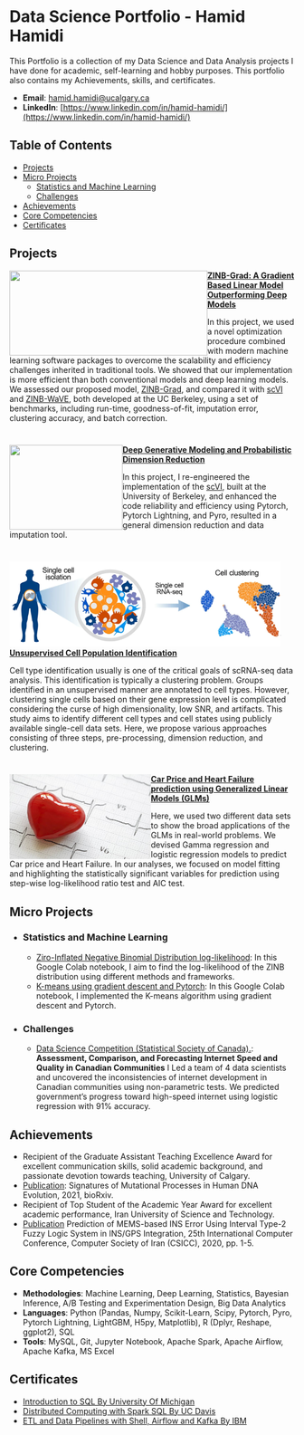 
# Data Science Portfolio - Hamid Hamidi
This Portfolio is a collection of my Data Science and Data Analysis projects I have done for academic, self-learning and hobby purposes. This portfolio also contains my Achievements, skills, and certificates. 

- **Email**: [hamid.hamidi@ucalgary.ca](hamid.hamidi@ucalgary.ca)
- **LinkedIn**: [https://www.linkedin.com/in/hamid-hamidi/](https://www.linkedin.com/in/hamid-hamidi/)

## Table of Contents

  * [Projects](#Projects)
  * [Micro Projects](#micro-projects)
    + [Statistics and Machine Learning](#statistics-and-machine-learning)
    + [Challenges](#challenges)
  * [Achievements](#achievements)
  * [Core Competencies](#core-competencies)
  * [Certificates](#certificates)


## Projects

<img align="left" width="350" height="150" src="https://media.springernature.com/full/springer-static/image/art%3A10.1038%2Fs41467-017-02554-5/MediaObjects/41467_2017_2554_Fig1_HTML.png?as=webp"> **[ZINB-Grad: A Gradient Based Linear Model Outperforming Deep Models](https://github.com/HH197/ZINB-Grad)**

In this project, we used a novel optimization procedure combined with modern machine learning software packages to overcome the scalability and efficiency challenges inherited in traditional tools. We showed that our implementation is more efficient than both conventional models and deep learning models. We assessed our proposed model, [ZINB-Grad](https://github.com/HH197/ZINB-Grad), and compared it with [scVI](https://www.nature.com/articles/s41592-018-0229-2#Sec43) and [ZINB-WaVE](https://www.nature.com/articles/s41467-017-02554-5), both developed at the UC Berkeley, using a set of benchmarks, including run-time, goodness-of-fit, imputation error, clustering accuracy, and batch correction.

#
<img align="left" width="200" height="150" src="https://developer-blogs.nvidia.com/wp-content/uploads/2020/08/single-cell-rna-sequencing-experiment-1-625x429.png"> **[
Deep Generative Modeling and Probabilistic Dimension Reduction](https://github.com/HH197/Deep-Generative-Modeling-and-Probabilistic-Dimension-Reduction)**

In this project, I re-engineered the implementation of the [scVI](https://www.nature.com/articles/s41592-018-0229-2), built at the University of Berkeley, and enhanced the code reliability and efficiency using Pytorch, Pytorch Lightning, and Pyro, resulted in a general dimension reduction and data imputation tool.

#

<img width="480" height="150" src="https://github.com/HH197/Unsupervised-cell-population-identification/blob/main/Figures/project_pic.png" > **[
Unsupervised Cell Population Identification](https://github.com/HH197/Unsupervised-cell-population-identification)**

Cell type identification usually is one of the critical goals of scRNA-seq data analysis. This identification is typically a clustering problem. Groups identified in an unsupervised manner are annotated to cell types. However, clustering single cells based on their gene expression level is complicated considering the curse of high dimensionality, low SNR, and artifacts. This study aims to identify different cell types and cell states using publicly available single-cell data sets. Here, we propose various approaches consisting of three steps, pre-processing, dimension reduction, and clustering.

#

<img align="left" width="250" height="150" src="https://github.com/HH197/Portfolio/blob/main/Figures/heart.jpg"> **[
Car Price and Heart Failure prediction using Generalized Linear Models (GLMs)](https://github.com/HH197/GLM-project)**

Here, we used two different data sets to show the broad applications of the GLMs in real-world problems. We devised Gamma regression and logistic regression models to predict Car price and Heart Failure. In our analyses, we focused on model fitting and highlighting the statistically significant variables for prediction using step-wise log-likelihood ratio test and AIC test.

## Micro Projects
- ### Statistics and Machine Learning
    - [Ziro-Inflated Negative Binomial Distribution log-likelihood](https://colab.research.google.com/drive/1BWAN1ezDv39ubT9d3iLVy_fE4HQPTTdz?usp=sharing): In this Google Colab notebook, I aim to find the log-likelihood of the ZINB distribution using different methods and frameworks. 
    - [K-means using gradient descent and Pytorch](https://colab.research.google.com/drive/1b52xfZOylYpG2hKJUS20r5P7ATe7BSaY?usp=sharing): In this Google Colab notebook, I implemented the K-means algorithm using gradient descent and Pytorch.
 
- ### Challenges
    - [Data Science Competition (Statistical Society of Canada).](https://drive.google.com/file/d/1BoANmS7GRmL9r90arduzFZ0pMUfsPbX6/view?usp=sharing): **Assessment, Comparison, and Forecasting Internet Speed and Quality in Canadian Communities**
    I Led a team of 4 data scientists and uncovered the inconsistencies of internet development in Canadian communities using non-parametric tests. We predicted government’s progress toward high-speed internet using logistic regression with 91% accuracy.

## Achievements
- Recipient of the Graduate Assistant Teaching Excellence Award for excellent communication skills, solid academic background, and passionate devotion towards teaching, University of Calgary.
- [Publication](https://www.biorxiv.org/content/10.1101/2021.01.09.426041v1.abstract): Signatures of Mutational Processes in Human DNA Evolution, 2021, bioRxiv.
- Recipient of Top Student of the Academic Year Award for excellent academic performance, Iran University of Science and Technology.
- [Publication](https://ieeexplore.ieee.org/abstract/document/9050081) Prediction of MEMS-based INS Error Using Interval Type-2 Fuzzy Logic System in INS/GPS Integration, 25th International Computer Conference, Computer Society of Iran (CSICC), 2020, pp. 1-5.

## Core Competencies

- **Methodologies**: Machine Learning, Deep Learning, Statistics, Bayesian Inference, A/B Testing and Experimentation Design, Big Data Analytics
- **Languages**: Python (Pandas, Numpy, Scikit-Learn, Scipy, Pytorch, Pyro, Pytorch Lightning, LightGBM, H5py, Matplotlib), R (Dplyr, Reshape, ggplot2), SQL
- **Tools**: MySQL, Git, Jupyter Notebook, Apache Spark, Apache Airflow, Apache Kafka, MS Excel

## Certificates

- [Introduction to SQL By University Of Michigan](https://github.com/HH197/Portfolio/blob/main/Certificates/Coursera_SQL.pdf)
- [Distributed Computing with Spark SQL By UC Davis](https://github.com/HH197/Portfolio/blob/main/Certificates/Coursera_Spark.pdf)
- [ETL and Data Pipelines with Shell, Airflow and Kafka By IBM](https://github.com/HH197/Portfolio/blob/main/Certificates/Coursera_ETL.pdf)
